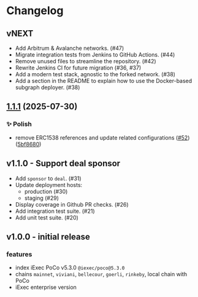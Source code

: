 # Changelog

## vNEXT

- Add Arbitrum & Avalanche networks. (#47)
- Migrate integration tests from Jenkins to GitHub Actions. (#44)
- Remove unused files to streamline the repository. (#42)
- Rewrite Jenkins CI for future migration (#36, #37)
- Add a modern test stack, agnostic to the forked network. (#38)
- Add a section in the README to explain how to use the Docker-based subgraph deployer. (#38)

## [1.1.1](https://github.com/iExecBlockchainComputing/PoCo-subgraph/compare/v1.1.0...v1.1.1) (2025-07-30)


### ✨ Polish

* remove ERC1538 references and update related configurations ([#52](https://github.com/iExecBlockchainComputing/PoCo-subgraph/issues/52)) ([5bf8680](https://github.com/iExecBlockchainComputing/PoCo-subgraph/commit/5bf86802e562251cc1acdb832b371fd87a2db8df))

## v1.1.0 - Support deal sponsor

- Add `sponsor` to `deal`. (#31)
- Update deployment hosts:
  - production (#30)
  - staging (#29)
- Display coverage in Github PR checks. (#26)
- Add integration test suite. (#21)
- Add unit test suite. (#20)

## v1.0.0 - initial release

### features

- index iExec PoCo v5.3.0 `@iexec/poco@5.3.0`
- chains `mainnet`, `viviani`, `bellecour`, `goerli`, `rinkeby`, local chain with PoCo
- iExec enterprise version
